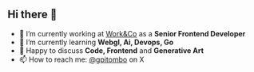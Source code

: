 ## Hi there 👋

- 🔭 I’m currently working at [Work&Co](https://work.co) as a **Senior Frontend Developer**
- 🌱 I’m currently learning **Webgl, Ai, Devops, Go**
- 💬 Happy to discuss **Code, Frontend** and **Generative Art**
- 📫 How to reach me: [@gpitombo](https://x.com/gpitombo) on X 